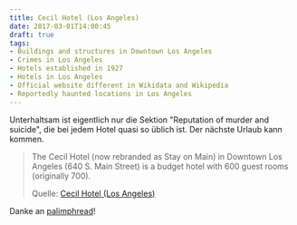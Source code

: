 ```yaml
---
title: Cecil Hotel (Los Angeles)
date: 2017-03-01T14:00:45
draft: true
tags:
- Buildings and structures in Downtown Los Angeles
- Crimes in Los Angeles
- Hotels established in 1927
- Hotels in Los Angeles
- Official website different in Wikidata and Wikipedia
- Reportedly haunted locations in Los Angeles
---
```


Unterhaltsam ist eigentlich nur die Sektion "Reputation of murder and
suicide", die bei jedem Hotel quasi so üblich ist. Der nächste Urlaub kann kommen.

> The Cecil Hotel (now rebranded as Stay on Main) in Downtown Los Angeles (640
> S. Main Street) is a budget hotel with 600 guest rooms (originally 700).
>
> Quelle: [Cecil Hotel (Los Angeles)](https://en.wikipedia.org/wiki/Cecil_Hotel_(Los_Angeles))

Danke an [palimphread](https://twitter.com/palimphread)!
